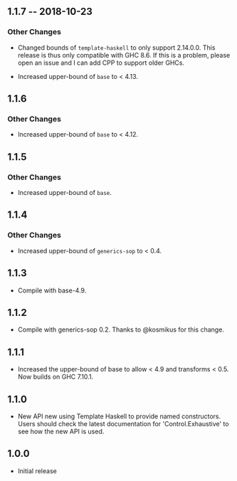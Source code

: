 ## 1.1.7 -- 2018-10-23

### Other Changes

* Changed bounds of `template-haskell` to only support 2.14.0.0. This release is
  thus only compatible with GHC 8.6. If this is a problem, please open an issue
  and I can add CPP to support older GHCs.

* Increased upper-bound of `base` to < 4.13.

## 1.1.6

### Other Changes

* Increased upper-bound of `base` to < 4.12.

## 1.1.5

### Other Changes

* Increased upper-bound of `base`.

## 1.1.4

### Other Changes

* Increased upper-bound of `generics-sop` to < 0.4.

## 1.1.3

* Compile with base-4.9.

## 1.1.2

* Compile with generics-sop 0.2. Thanks to @kosmikus for this change.

## 1.1.1

* Increased the upper-bound of base to allow < 4.9 and transforms < 0.5. Now builds on
  GHC 7.10.1.

## 1.1.0

* New API new using Template Haskell to provide named constructors. Users should
  check the latest documentation for 'Control.Exhaustive' to see how the new API
  is used.

## 1.0.0

* Initial release
